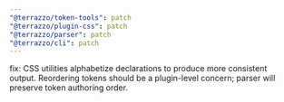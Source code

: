 ```yaml
---
"@terrazzo/token-tools": patch
"@terrazzo/plugin-css": patch
"@terrazzo/parser": patch
"@terrazzo/cli": patch
---
```


fix: CSS utilities alphabetize declarations to produce more consistent output. Reordering tokens should be a plugin-level concern; parser will preserve token authoring order.
